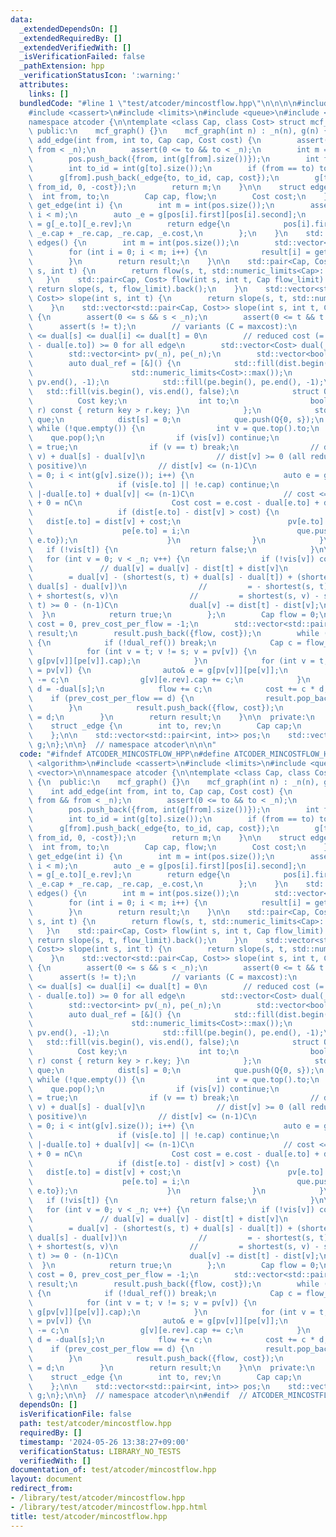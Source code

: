 ```yaml
---
data:
  _extendedDependsOn: []
  _extendedRequiredBy: []
  _extendedVerifiedWith: []
  _isVerificationFailed: false
  _pathExtension: hpp
  _verificationStatusIcon: ':warning:'
  attributes:
    links: []
  bundledCode: "#line 1 \"test/atcoder/mincostflow.hpp\"\n\n\n\n#include <algorithm>\n\
    #include <cassert>\n#include <limits>\n#include <queue>\n#include <vector>\n\n\
    namespace atcoder {\n\ntemplate <class Cap, class Cost> struct mcf_graph {\n \
    \ public:\n    mcf_graph() {}\n    mcf_graph(int n) : _n(n), g(n) {}\n\n    int\
    \ add_edge(int from, int to, Cap cap, Cost cost) {\n        assert(0 <= from &&\
    \ from < _n);\n        assert(0 <= to && to < _n);\n        int m = int(pos.size());\n\
    \        pos.push_back({from, int(g[from].size())});\n        int from_id = int(g[from].size());\n\
    \        int to_id = int(g[to].size());\n        if (from == to) to_id++;\n  \
    \      g[from].push_back(_edge{to, to_id, cap, cost});\n        g[to].push_back(_edge{from,\
    \ from_id, 0, -cost});\n        return m;\n    }\n\n    struct edge {\n      \
    \  int from, to;\n        Cap cap, flow;\n        Cost cost;\n    };\n\n    edge\
    \ get_edge(int i) {\n        int m = int(pos.size());\n        assert(0 <= i &&\
    \ i < m);\n        auto _e = g[pos[i].first][pos[i].second];\n        auto _re\
    \ = g[_e.to][_e.rev];\n        return edge{\n            pos[i].first, _e.to,\
    \ _e.cap + _re.cap, _re.cap, _e.cost,\n        };\n    }\n    std::vector<edge>\
    \ edges() {\n        int m = int(pos.size());\n        std::vector<edge> result(m);\n\
    \        for (int i = 0; i < m; i++) {\n            result[i] = get_edge(i);\n\
    \        }\n        return result;\n    }\n\n    std::pair<Cap, Cost> flow(int\
    \ s, int t) {\n        return flow(s, t, std::numeric_limits<Cap>::max());\n \
    \   }\n    std::pair<Cap, Cost> flow(int s, int t, Cap flow_limit) {\n       \
    \ return slope(s, t, flow_limit).back();\n    }\n    std::vector<std::pair<Cap,\
    \ Cost>> slope(int s, int t) {\n        return slope(s, t, std::numeric_limits<Cap>::max());\n\
    \    }\n    std::vector<std::pair<Cap, Cost>> slope(int s, int t, Cap flow_limit)\
    \ {\n        assert(0 <= s && s < _n);\n        assert(0 <= t && t < _n);\n  \
    \      assert(s != t);\n        // variants (C = maxcost):\n        // -(n-1)C\
    \ <= dual[s] <= dual[i] <= dual[t] = 0\n        // reduced cost (= e.cost + dual[e.from]\
    \ - dual[e.to]) >= 0 for all edge\n        std::vector<Cost> dual(_n, 0), dist(_n);\n\
    \        std::vector<int> pv(_n), pe(_n);\n        std::vector<bool> vis(_n);\n\
    \        auto dual_ref = [&]() {\n            std::fill(dist.begin(), dist.end(),\n\
    \                      std::numeric_limits<Cost>::max());\n            std::fill(pv.begin(),\
    \ pv.end(), -1);\n            std::fill(pe.begin(), pe.end(), -1);\n         \
    \   std::fill(vis.begin(), vis.end(), false);\n            struct Q {\n      \
    \          Cost key;\n                int to;\n                bool operator<(Q\
    \ r) const { return key > r.key; }\n            };\n            std::priority_queue<Q>\
    \ que;\n            dist[s] = 0;\n            que.push(Q{0, s});\n           \
    \ while (!que.empty()) {\n                int v = que.top().to;\n            \
    \    que.pop();\n                if (vis[v]) continue;\n                vis[v]\
    \ = true;\n                if (v == t) break;\n                // dist[v] = shortest(s,\
    \ v) + dual[s] - dual[v]\n                // dist[v] >= 0 (all reduced cost are\
    \ positive)\n                // dist[v] <= (n-1)C\n                for (int i\
    \ = 0; i < int(g[v].size()); i++) {\n                    auto e = g[v][i];\n \
    \                   if (vis[e.to] || !e.cap) continue;\n                    //\
    \ |-dual[e.to] + dual[v]| <= (n-1)C\n                    // cost <= C - -(n-1)C\
    \ + 0 = nC\n                    Cost cost = e.cost - dual[e.to] + dual[v];\n \
    \                   if (dist[e.to] - dist[v] > cost) {\n                     \
    \   dist[e.to] = dist[v] + cost;\n                        pv[e.to] = v;\n    \
    \                    pe[e.to] = i;\n                        que.push(Q{dist[e.to],\
    \ e.to});\n                    }\n                }\n            }\n         \
    \   if (!vis[t]) {\n                return false;\n            }\n\n         \
    \   for (int v = 0; v < _n; v++) {\n                if (!vis[v]) continue;\n \
    \               // dual[v] = dual[v] - dist[t] + dist[v]\n                // \
    \        = dual[v] - (shortest(s, t) + dual[s] - dual[t]) + (shortest(s, v) +\
    \ dual[s] - dual[v])\n                //         = - shortest(s, t) + dual[t]\
    \ + shortest(s, v)\n                //         = shortest(s, v) - shortest(s,\
    \ t) >= 0 - (n-1)C\n                dual[v] -= dist[t] - dist[v];\n          \
    \  }\n            return true;\n        };\n        Cap flow = 0;\n        Cost\
    \ cost = 0, prev_cost_per_flow = -1;\n        std::vector<std::pair<Cap, Cost>>\
    \ result;\n        result.push_back({flow, cost});\n        while (flow < flow_limit)\
    \ {\n            if (!dual_ref()) break;\n            Cap c = flow_limit - flow;\n\
    \            for (int v = t; v != s; v = pv[v]) {\n                c = std::min(c,\
    \ g[pv[v]][pe[v]].cap);\n            }\n            for (int v = t; v != s; v\
    \ = pv[v]) {\n                auto& e = g[pv[v]][pe[v]];\n                e.cap\
    \ -= c;\n                g[v][e.rev].cap += c;\n            }\n            Cost\
    \ d = -dual[s];\n            flow += c;\n            cost += c * d;\n        \
    \    if (prev_cost_per_flow == d) {\n                result.pop_back();\n    \
    \        }\n            result.push_back({flow, cost});\n            prev_cost_per_flow\
    \ = d;\n        }\n        return result;\n    }\n\n  private:\n    int _n;\n\n\
    \    struct _edge {\n        int to, rev;\n        Cap cap;\n        Cost cost;\n\
    \    };\n\n    std::vector<std::pair<int, int>> pos;\n    std::vector<std::vector<_edge>>\
    \ g;\n};\n\n}  // namespace atcoder\n\n\n"
  code: "#ifndef ATCODER_MINCOSTFLOW_HPP\n#define ATCODER_MINCOSTFLOW_HPP 1\n\n#include\
    \ <algorithm>\n#include <cassert>\n#include <limits>\n#include <queue>\n#include\
    \ <vector>\n\nnamespace atcoder {\n\ntemplate <class Cap, class Cost> struct mcf_graph\
    \ {\n  public:\n    mcf_graph() {}\n    mcf_graph(int n) : _n(n), g(n) {}\n\n\
    \    int add_edge(int from, int to, Cap cap, Cost cost) {\n        assert(0 <=\
    \ from && from < _n);\n        assert(0 <= to && to < _n);\n        int m = int(pos.size());\n\
    \        pos.push_back({from, int(g[from].size())});\n        int from_id = int(g[from].size());\n\
    \        int to_id = int(g[to].size());\n        if (from == to) to_id++;\n  \
    \      g[from].push_back(_edge{to, to_id, cap, cost});\n        g[to].push_back(_edge{from,\
    \ from_id, 0, -cost});\n        return m;\n    }\n\n    struct edge {\n      \
    \  int from, to;\n        Cap cap, flow;\n        Cost cost;\n    };\n\n    edge\
    \ get_edge(int i) {\n        int m = int(pos.size());\n        assert(0 <= i &&\
    \ i < m);\n        auto _e = g[pos[i].first][pos[i].second];\n        auto _re\
    \ = g[_e.to][_e.rev];\n        return edge{\n            pos[i].first, _e.to,\
    \ _e.cap + _re.cap, _re.cap, _e.cost,\n        };\n    }\n    std::vector<edge>\
    \ edges() {\n        int m = int(pos.size());\n        std::vector<edge> result(m);\n\
    \        for (int i = 0; i < m; i++) {\n            result[i] = get_edge(i);\n\
    \        }\n        return result;\n    }\n\n    std::pair<Cap, Cost> flow(int\
    \ s, int t) {\n        return flow(s, t, std::numeric_limits<Cap>::max());\n \
    \   }\n    std::pair<Cap, Cost> flow(int s, int t, Cap flow_limit) {\n       \
    \ return slope(s, t, flow_limit).back();\n    }\n    std::vector<std::pair<Cap,\
    \ Cost>> slope(int s, int t) {\n        return slope(s, t, std::numeric_limits<Cap>::max());\n\
    \    }\n    std::vector<std::pair<Cap, Cost>> slope(int s, int t, Cap flow_limit)\
    \ {\n        assert(0 <= s && s < _n);\n        assert(0 <= t && t < _n);\n  \
    \      assert(s != t);\n        // variants (C = maxcost):\n        // -(n-1)C\
    \ <= dual[s] <= dual[i] <= dual[t] = 0\n        // reduced cost (= e.cost + dual[e.from]\
    \ - dual[e.to]) >= 0 for all edge\n        std::vector<Cost> dual(_n, 0), dist(_n);\n\
    \        std::vector<int> pv(_n), pe(_n);\n        std::vector<bool> vis(_n);\n\
    \        auto dual_ref = [&]() {\n            std::fill(dist.begin(), dist.end(),\n\
    \                      std::numeric_limits<Cost>::max());\n            std::fill(pv.begin(),\
    \ pv.end(), -1);\n            std::fill(pe.begin(), pe.end(), -1);\n         \
    \   std::fill(vis.begin(), vis.end(), false);\n            struct Q {\n      \
    \          Cost key;\n                int to;\n                bool operator<(Q\
    \ r) const { return key > r.key; }\n            };\n            std::priority_queue<Q>\
    \ que;\n            dist[s] = 0;\n            que.push(Q{0, s});\n           \
    \ while (!que.empty()) {\n                int v = que.top().to;\n            \
    \    que.pop();\n                if (vis[v]) continue;\n                vis[v]\
    \ = true;\n                if (v == t) break;\n                // dist[v] = shortest(s,\
    \ v) + dual[s] - dual[v]\n                // dist[v] >= 0 (all reduced cost are\
    \ positive)\n                // dist[v] <= (n-1)C\n                for (int i\
    \ = 0; i < int(g[v].size()); i++) {\n                    auto e = g[v][i];\n \
    \                   if (vis[e.to] || !e.cap) continue;\n                    //\
    \ |-dual[e.to] + dual[v]| <= (n-1)C\n                    // cost <= C - -(n-1)C\
    \ + 0 = nC\n                    Cost cost = e.cost - dual[e.to] + dual[v];\n \
    \                   if (dist[e.to] - dist[v] > cost) {\n                     \
    \   dist[e.to] = dist[v] + cost;\n                        pv[e.to] = v;\n    \
    \                    pe[e.to] = i;\n                        que.push(Q{dist[e.to],\
    \ e.to});\n                    }\n                }\n            }\n         \
    \   if (!vis[t]) {\n                return false;\n            }\n\n         \
    \   for (int v = 0; v < _n; v++) {\n                if (!vis[v]) continue;\n \
    \               // dual[v] = dual[v] - dist[t] + dist[v]\n                // \
    \        = dual[v] - (shortest(s, t) + dual[s] - dual[t]) + (shortest(s, v) +\
    \ dual[s] - dual[v])\n                //         = - shortest(s, t) + dual[t]\
    \ + shortest(s, v)\n                //         = shortest(s, v) - shortest(s,\
    \ t) >= 0 - (n-1)C\n                dual[v] -= dist[t] - dist[v];\n          \
    \  }\n            return true;\n        };\n        Cap flow = 0;\n        Cost\
    \ cost = 0, prev_cost_per_flow = -1;\n        std::vector<std::pair<Cap, Cost>>\
    \ result;\n        result.push_back({flow, cost});\n        while (flow < flow_limit)\
    \ {\n            if (!dual_ref()) break;\n            Cap c = flow_limit - flow;\n\
    \            for (int v = t; v != s; v = pv[v]) {\n                c = std::min(c,\
    \ g[pv[v]][pe[v]].cap);\n            }\n            for (int v = t; v != s; v\
    \ = pv[v]) {\n                auto& e = g[pv[v]][pe[v]];\n                e.cap\
    \ -= c;\n                g[v][e.rev].cap += c;\n            }\n            Cost\
    \ d = -dual[s];\n            flow += c;\n            cost += c * d;\n        \
    \    if (prev_cost_per_flow == d) {\n                result.pop_back();\n    \
    \        }\n            result.push_back({flow, cost});\n            prev_cost_per_flow\
    \ = d;\n        }\n        return result;\n    }\n\n  private:\n    int _n;\n\n\
    \    struct _edge {\n        int to, rev;\n        Cap cap;\n        Cost cost;\n\
    \    };\n\n    std::vector<std::pair<int, int>> pos;\n    std::vector<std::vector<_edge>>\
    \ g;\n};\n\n}  // namespace atcoder\n\n#endif  // ATCODER_MINCOSTFLOW_HPP\n"
  dependsOn: []
  isVerificationFile: false
  path: test/atcoder/mincostflow.hpp
  requiredBy: []
  timestamp: '2024-05-26 13:38:27+09:00'
  verificationStatus: LIBRARY_NO_TESTS
  verifiedWith: []
documentation_of: test/atcoder/mincostflow.hpp
layout: document
redirect_from:
- /library/test/atcoder/mincostflow.hpp
- /library/test/atcoder/mincostflow.hpp.html
title: test/atcoder/mincostflow.hpp
---
```

